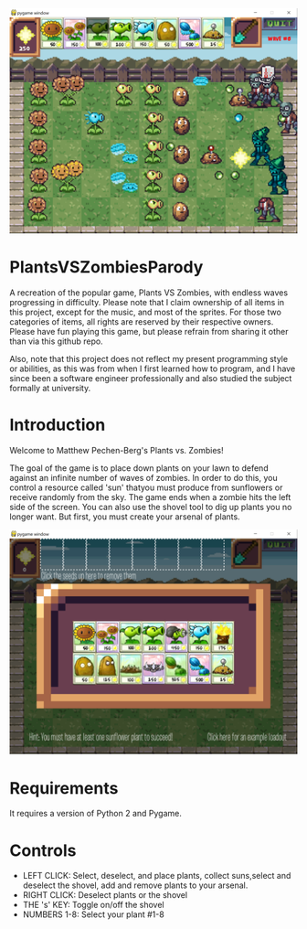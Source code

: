 ![PVZPromo2](MiscImages/githubPVZPromo2.jpg)
# PlantsVSZombiesParody
A recreation of the popular game, Plants VS Zombies, with endless waves progressing in difficulty.
Please note that I claim ownership of all items in this project, except for the music, and most of the sprites. For those two categories of items, all rights are reserved by their respective owners.
Please have fun playing this game, but please refrain from sharing it other than via this github repo.


Also, note that this project does not reflect my present programming style or abilities, as this was from when I first learned how to program, and I have since been a software engineer professionally and also studied the subject formally at university.

# Introduction

Welcome to Matthew Pechen-Berg's Plants vs. Zombies!


The goal of the game is to place down plants on your lawn to defend against an infinite number of waves of zombies.
In order to do this, you control a resource called 'sun' thatyou must produce from sunflowers or receive randomly from the sky.
The game ends when a zombie hits the left side of the screen.
You can also use the shovel tool to dig up plants you no longer want.
But first, you must create your arsenal of plants.

![PVZPromo1](MiscImages/githubPVZPromo1.jpg)

# Requirements

It requires a version of Python 2 and Pygame.


# Controls

* LEFT CLICK: Select, deselect, and place plants, collect suns,select and deselect the shovel, add and remove plants to your arsenal.
* RIGHT CLICK: Deselect plants or the shovel
* THE 's' KEY: Toggle on/off the shovel
* NUMBERS 1-8: Select your plant #1-8


